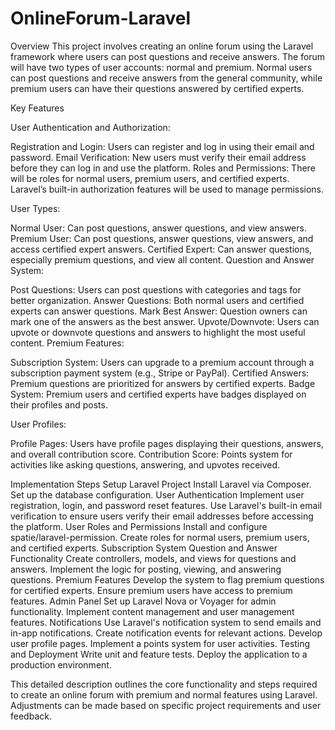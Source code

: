 # OnlineForum-Laravel

Overview
This project involves creating an online forum using the Laravel framework where users can post questions and receive answers. The forum will have two types of user accounts: normal and premium. Normal users can post questions and receive answers from the general community, while premium users can have their questions answered by certified experts.

Key Features

User Authentication and Authorization:

Registration and Login: Users can register and log in using their email and password.
Email Verification: New users must verify their email address before they can log in and use the platform.
Roles and Permissions: There will be roles for normal users, premium users, and certified experts. Laravel’s built-in authorization features will be used to manage permissions.

User Types:

Normal User: Can post questions, answer questions, and view answers.
Premium User: Can post questions, answer questions, view answers, and access certified expert answers.
Certified Expert: Can answer questions, especially premium questions, and view all content.
Question and Answer System:

Post Questions: Users can post questions with categories and tags for better organization.
Answer Questions: Both normal users and certified experts can answer questions.
Mark Best Answer: Question owners can mark one of the answers as the best answer.
Upvote/Downvote: Users can upvote or downvote questions and answers to highlight the most useful content.
Premium Features:

Subscription System: Users can upgrade to a premium account through a subscription payment system (e.g., Stripe or PayPal).
Certified Answers: Premium questions are prioritized for answers by certified experts.
Badge System: Premium users and certified experts have badges displayed on their profiles and posts.

User Profiles:

Profile Pages: Users have profile pages displaying their questions, answers, and overall contribution score.
Contribution Score: Points system for activities like asking questions, answering, and upvotes received.

Implementation Steps
Setup Laravel Project
Install Laravel via Composer.
Set up the database configuration.
User Authentication
Implement user registration, login, and password reset features.
Use Laravel's built-in email verification to ensure users verify their email addresses before accessing the platform.
User Roles and Permissions
Install and configure spatie/laravel-permission.
Create roles for normal users, premium users, and certified experts.
Subscription System
Question and Answer Functionality
Create controllers, models, and views for questions and answers.
Implement the logic for posting, viewing, and answering questions.
Premium Features
Develop the system to flag premium questions for certified experts.
Ensure premium users have access to premium features.
Admin Panel
Set up Laravel Nova or Voyager for admin functionality.
Implement content management and user management features.
Notifications
Use Laravel's notification system to send emails and in-app notifications.
Create notification events for relevant actions.
Develop user profile pages.
Implement a points system for user activities.
Testing and Deployment
Write unit and feature tests.
Deploy the application to a production environment.

This detailed description outlines the core functionality and steps required to create an online forum with premium and normal features using Laravel. Adjustments can be made based on specific project requirements and user feedback.






